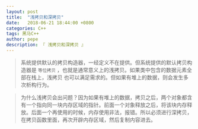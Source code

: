 ```yaml
---
layout: post
title:  "浅拷贝和深拷贝"
date:   2018-06-21 18:44:00 +0800
categories: C++
tags: 黑马C++
author: pepe
description: 『 浅拷贝和深拷贝 』
---
```


> 系统提供默认的拷贝构造器，一经定义不在提供。但系统提供的默认拷贝构造器是 `等位拷贝` ，也就是通常意义上的浅拷贝。如果类中包含的数据元素全部在栈上，浅拷贝 也可以满足需求的。但如果有堆上的数据，则会发生多次析构行为。

> 为什么浅拷贝会出问题？因为如果有堆上的数据，拷贝之后，两个对象都含有一个指向同一块内存区域的指针。前面一个对象释放之后，将该块内存释放。后面一个再使用的时候，内存使用非法，报错。所以必须进行深拷贝，在拷贝函数里面，再次开辟内存区域，然后复制内容进去。

    
    
    
    
    


    
    
    
    
    
    
    
    
    
    
    
    
    
    
    
    
    
    
    
    
    
    
    
    
    
    
    
    
    
    
    
    
    
    
    
    
    
    
    
    
    
    
    
    
    
    
    
    
    
    
    
    
    
    
    
    
    
    
    
    
    
    
    
    
    
    
    
    
    
    
    
    
    
    
    
    
    
    
    
    
    
    
    
    
    
    
    
    
    
    
    
    
    
    
    
    
    
    
    
    
    
    
    












